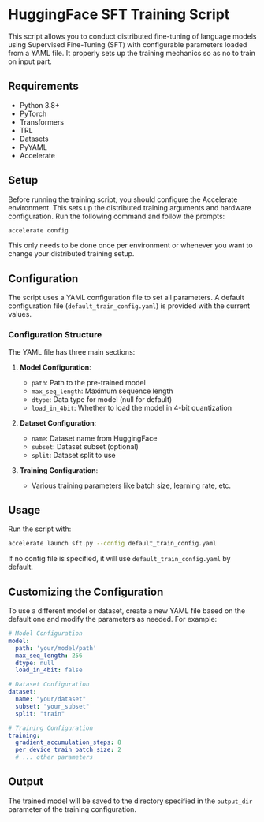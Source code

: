 # HuggingFace SFT Training Script

This script allows you to conduct distributed fine-tuning of language models using Supervised Fine-Tuning (SFT) with configurable parameters loaded from a YAML file. It properly sets up the training mechanics so as no to train on input part.

## Requirements

- Python 3.8+
- PyTorch
- Transformers
- TRL
- Datasets
- PyYAML
- Accelerate

## Setup

Before running the training script, you should configure the Accelerate environment. This sets up the distributed training arguments and hardware configuration. Run the following command and follow the prompts:

```bash
accelerate config
```

This only needs to be done once per environment or whenever you want to change your distributed training setup.

## Configuration

The script uses a YAML configuration file to set all parameters. A default configuration file (`default_train_config.yaml`) is provided with the current values.

### Configuration Structure

The YAML file has three main sections:

1. **Model Configuration**:
   - `path`: Path to the pre-trained model
   - `max_seq_length`: Maximum sequence length
   - `dtype`: Data type for model (null for default)
   - `load_in_4bit`: Whether to load the model in 4-bit quantization

2. **Dataset Configuration**:
   - `name`: Dataset name from HuggingFace
   - `subset`: Dataset subset (optional)
   - `split`: Dataset split to use

3. **Training Configuration**:
   - Various training parameters like batch size, learning rate, etc.

## Usage

Run the script with:

```bash
accelerate launch sft.py --config default_train_config.yaml
```



If no config file is specified, it will use `default_train_config.yaml` by default.

## Customizing the Configuration

To use a different model or dataset, create a new YAML file based on the default one and modify the parameters as needed. For example:

```yaml
# Model Configuration
model:
  path: 'your/model/path'
  max_seq_length: 256
  dtype: null
  load_in_4bit: false

# Dataset Configuration
dataset:
  name: "your/dataset"
  subset: "your_subset"
  split: "train"

# Training Configuration
training:
  gradient_accumulation_steps: 8
  per_device_train_batch_size: 2
  # ... other parameters
```

## Output

The trained model will be saved to the directory specified in the `output_dir` parameter of the training configuration. 